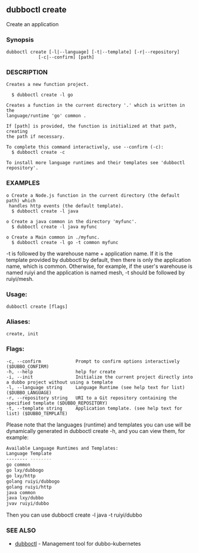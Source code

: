 ## dubboctl create

Create an application

### Synopsis

	dubboctl create [-l|--language] [-t|--template] [-r|--repository]
	            [-c|--confirm] [path]

### DESCRIPTION

    Creates a new function project.

	  $ dubboctl create -l go

	Creates a function in the current directory '.' which is written in the
	language/runtime 'go' common .

	If [path] is provided, the function is initialized at that path, creating
	the path if necessary.

	To complete this command interactively, use --confirm (-c):
	  $ dubboctl create -c

	To install more language runtimes and their templates see 'dubboctl repository'.

### EXAMPLES

    o Create a Node.js function in the current directory (the default path) which
     handles http events (the default template).
      $ dubboctl create -l java

	o Create a java common in the directory 'myfunc'.
	  $ dubboctl create -l java myfunc

	o Create a Main common in ./myfunc.
	  $ dubboctl create -l go -t common myfunc

-t is followed by the warehouse name + application name. If it is the template provided by dubboctl by default, then
there is only the application name, which is common. Otherwise, for example, if the user's warehouse is named ruiyi and
the application is named mesh, -t should be followed by ruiyi/mesh.

### Usage:

    dubboctl create [flags]

### Aliases:

    create, init

### Flags:

    -c, --confirm             Prompt to confirm options interactively ($DUBBO_CONFIRM)
    -h, --help                help for create
    -i, --init                Initialize the current project directly into a dubbo project without using a template
    -l, --language string     Language Runtime (see help text for list) ($DUBBO_LANGUAGE)
    -r, --repository string   URI to a Git repository containing the specified template ($DUBBO_REPOSITORY) 
    -t, --template string     Application template. (see help text for list) ($DUBBO_TEMPLATE)

Please note that the languages (runtime) and templates you can use will be dynamically generated in dubboctl create -h,
and you can view them, for example:

```sh
Available Language Runtimes and Templates:
Language Template
-------- --------
go common
go lxy/dubbogo
go lxy/http
golang ruiyi/dubbogo
golang ruiyi/http
java common
java lxy/dubbo
jvav ruiyi/dubbo
```

Then you can use dubboctl create -l java -t ruiyi/dubbo

### SEE ALSO

* [dubboctl](dubboctl.md) - Management tool for dubbo-kubernetes